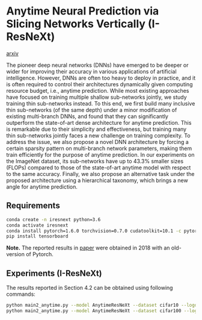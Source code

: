 # Anytime Neural Prediction via Slicing Networks Vertically (I-ResNeXt)

[arxiv](https://arxiv.org/abs/1807.02609)

The pioneer deep neural networks (DNNs) have emerged to be deeper or wider for improving their accuracy in various applications of artificial intelligence. However, DNNs are often too heavy to deploy in practice, and it is often required to control their architectures dynamically given computing resource budget, i.e., anytime prediction. While most existing approaches have focused on training multiple shallow sub-networks jointly, we study training thin sub-networks instead. To this end, we first build many inclusive thin sub-networks (of the same depth) under a minor modification of existing multi-branch DNNs, and found that they can significantly outperform the state-of-art dense architecture for anytime prediction. This is remarkable due to their simplicity and effectiveness, but training many thin sub-networks jointly faces a new challenge on training complexity. To address the issue, we also propose a novel DNN architecture by forcing a certain sparsity pattern on multi-branch network parameters, making them train efficiently for the purpose of anytime prediction. In our experiments on the ImageNet dataset, its sub-networks have up to 43.3% smaller sizes (FLOPs) compared to those of the state-of-art anytime model with respect to the same accuracy. Finally, we also propose an alternative task under the proposed architecture using a hierarchical taxonomy, which brings a new angle for anytime prediction. 


## Requirements

```bash
conda create -n iresnext python=3.6
conda activate iresnext
conda install pytorch=1.6.0 torchvision=0.7.0 cudatoolkit=10.1 -c pytorch
pip install tensorboard
```

**Note.** The reported results in [paper](https://arxiv.org/abs/1807.02609) were obtained in 2018 with an old-version of Pytorch.

## Experiments (I-ResNeXt)

The results reported in Section 4.2 can be obtained using following commands:

```sh
python main2_anytime.py --model AnytimeResNeXt --dataset cifar10 --logdir logs/cifar10_AnytimeRexNeXt_L21 --num_blocks 7
python main2_anytime.py --model AnytimeResNeXt --dataset cifar100 --logdir logs/cifar100_AnytimeRexNeXt_L21 --num_classes 100 --num_blocks 7
```

